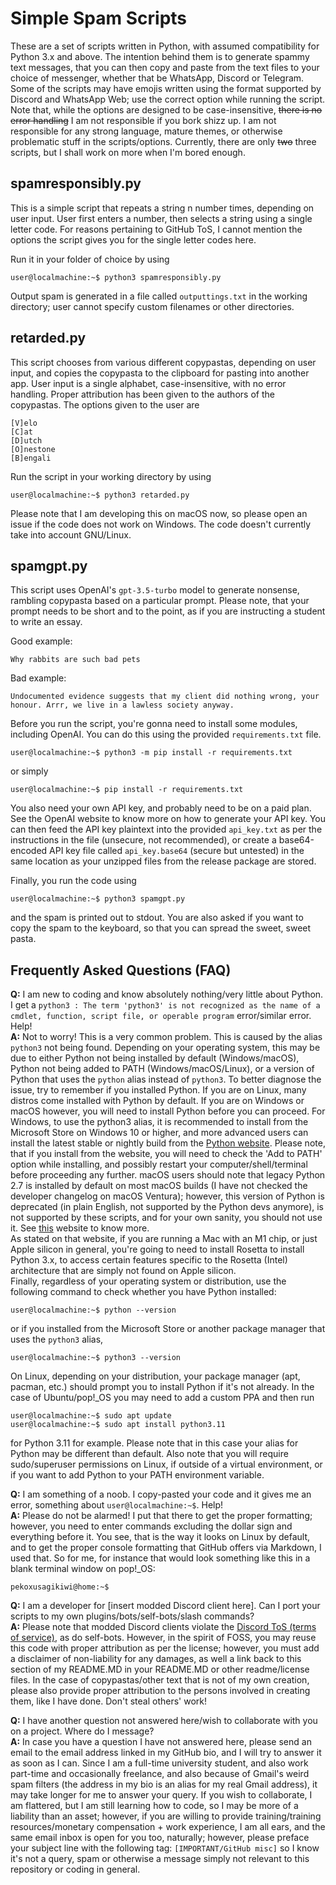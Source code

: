 # Simple Spam Scripts

These are a set of scripts written in Python, with assumed compatibility for Python 3.x and above. The intention behind them is to generate spammy text messages, that you can then copy and paste from the text files to your choice of messenger, whether that be WhatsApp, Discord or Telegram. Some of the scripts may have emojis written using the format supported by Discord and WhatsApp Web; use the correct option while running the script. Note that, while the options are designed to be case-insensitive, ~~there is no error handling~~ I am not responsible if you bork shizz up. I am not responsible for any strong language, mature themes, or otherwise problematic stuff in the scripts/options. Currently, there are only ~~two~~ three scripts, but I shall work on more when I'm bored enough.

## spamresponsibly.py

This is a simple script that repeats a string n number times, depending on user input. User first enters a number, then selects a string using a single letter code. For reasons pertaining to GitHub ToS, I cannot mention the options the script gives you for the single letter codes here.

Run it in your folder of choice by using
```console
user@localmachine:~$ python3 spamresponsibly.py
```

Output spam is generated in a file called `outputtings.txt` in the working directory; user cannot specify custom filenames or other directories.

## retarded.py

This script chooses from various different copypastas, depending on user input, and copies the copypasta to the clipboard for pasting into another app. User input is a single alphabet, case-insensitive, with no error handling. Proper attribution has been given to the authors of the copypastas.
The options given to the user are

```posh
[V]elo
[C]at
[D]utch
[O]nestone
[B]engali
```

Run the script in your working directory by using
```console
user@localmachine:~$ python3 retarded.py
```
Please note that I am developing this on macOS now, so please open an issue if the code does not work on Windows. The code doesn't currently take into account GNU/Linux.

## spamgpt.py
This script uses OpenAI's `gpt-3.5-turbo` model to generate nonsense, rambling copypasta based on a particular prompt. Please note, that your prompt needs to be short and to the point, as if you are instructing a student to write an essay.

Good example:
```console
Why rabbits are such bad pets
```
Bad example:
```console
Undocumented evidence suggests that my client did nothing wrong, your honour. Arrr, we live in a lawless society anyway.
```
Before you run the script, you're gonna need to install some modules, including OpenAI. You can do this using the provided `requirements.txt` file.

```console
user@localmachine:~$ python3 -m pip install -r requirements.txt
```

or simply

```console
user@localmachine:~$ pip install -r requirements.txt
```

You also need your own API key, and probably need to be on a paid plan. See the OpenAI website to know more on how to generate your API key. You can then feed the API key plaintext into the provided `api_key.txt` as per the instructions in the file (unsecure, not recommended), or create a base64-encoded API key file called `api_key.base64` (secure but untested) in the same location as your unzipped files from the release package are stored.

Finally, you run the code using

```console
user@localmachine:~$ python3 spamgpt.py
```

and the spam is printed out to stdout. You are also asked if you want to copy the spam to the keyboard, so that you can spread the sweet, sweet pasta.
## Frequently Asked Questions (FAQ)
<strong>Q:</strong> I am new to coding and know absolutely nothing/very little about Python. I get a `python3 : The term 'python3' is not recognized as the name of a cmdlet, function, script file, or operable program` error/similar error. Help!\
<strong>A:</strong> Not to worry! This is a very common problem. This is caused by the alias `python3` not being found. Depending on your operating system, this may be due to either Python not being installed by default (Windows/macOS), Python not being added to PATH (Windows/macOS/Linux), or a version of Python that uses the `python` alias instead of `python3`. To better diagnose the issue, try to remember if you installed Python. If you are on Linux, many distros come installed with Python by default. If you are on Windows or macOS however, you will need to install Python before you can proceed. For Windows, to use the python3 alias, it is recommended to install from the Microsoft Store on Windows 10 or higher, and more advanced users can install the latest stable or nightly build from the [Python website](https://www.python.org/). Please note, that if you install from the website, you will need to check the 'Add to PATH' option while installing, and possibly restart your computer/shell/terminal before proceeding any further. macOS users should note that legacy Python 2.7 is installed by default on most macOS builds (I have not checked the developer changelog on macOS Ventura); however, this version of Python is deprecated (in plain English, not supported by the Python devs anymore), is not supported by these scripts, and for your own sanity, you should not use it. See [this](https://www.dataquest.io/blog/installing-python-on-mac/#installing-python-mac) website to know more.\
As stated on that website, if you are running a Mac with an M1 chip, or just Apple silicon in general, you're going to need to install Rosetta to install Python 3.x, to access certain features specific to the Rosetta (Intel) architecture that are simply not found on Apple silicon.\
Finally, regardless of your operating system or distribution, use the following command to check whether you have Python installed:
```console
user@localmachine:~$ python --version
```
or if you installed from the Microsoft Store or another package manager that uses the `python3` alias,
```console
user@localmachine:~$ python3 --version
```
On Linux, depending on your distribution, your package manager (apt, pacman, etc.) should prompt you to install Python if it's not already. In the case of Ubuntu/pop!\_OS you may need to add a custom PPA and then run
```console
user@localmachine:~$ sudo apt update
user@localmachine:~$ sudo apt install python3.11
```
for Python 3.11 for example. Please note that in this case your alias for Python may be different than default. Also note that you will require sudo/superuser permissions on Linux, if outside of a virtual environment, or if you want to add Python to your PATH environment variable.

<strong>Q:</strong> I am something of a noob. I copy-pasted your code and it gives me an error, something about `user@localmachine:~$`. Help!\
<strong>A:</strong> Please do not be alarmed! I put that there to get the proper formatting; however, you need to enter commands excluding the dollar sign and everything before it. You see, that is the way it looks on Linux by default, and to get the proper console formatting that GitHub offers via Markdown, I used that. So for me, for instance that would look something like this in a blank terminal window on pop!\_OS:
```console
pekoxusagikiwi@home:~$
```

<strong>Q:</strong> I am a developer for \[insert modded Discord client here]. Can I port your scripts to my own plugins/bots/self-bots/slash commands?\
<strong>A:</strong> Please note that modded Discord clients violate the [Discord ToS (terms of service)](https://discord.com/terms), as do self-bots. However, in the spirit of FOSS, you may reuse this code with proper attribution as per the license; however, you must add a disclaimer of non-liability for any damages, as well a link back to this section of my README.MD in your README.MD or other readme/license files. In the case of copypastas/other text that is not of my own creation, please also provide proper attribution to the persons involved in creating them, like I have done. Don't steal others' work!

<strong>Q:</strong> I have another question not answered here/wish to collaborate with you on a project. Where do I message?\
<strong>A:</strong> In case you have a question I have not answered here, please send an email to the email address linked in my GitHub bio, and I will try to answer it as soon as I can. Since I am a full-time university student, and also work part-time and occasionally freelance, and also because of Gmail's weird spam filters (the address in my bio is an alias for my real Gmail address), it may take longer for me to answer your query. If you wish to collaborate, I am flattered, but I am still learning how to code, so I may be more of a liability than an asset; however, if you are willing to provide training/training resources/monetary compensation + work experience, I am all ears, and the same email inbox is open for you too, naturally; however, please preface your subject line with the following tag: `[IMPORTANT/GitHub misc]` so I know it's not a query, spam or otherwise a message simply not relevant to this repository or coding in general.
